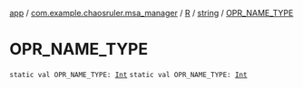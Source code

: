 [app](../../../index.md) / [com.example.chaosruler.msa_manager](../../index.md) / [R](../index.md) / [string](index.md) / [OPR_NAME_TYPE](.)

# OPR_NAME_TYPE

`static val OPR_NAME_TYPE: `[`Int`](https://kotlinlang.org/api/latest/jvm/stdlib/kotlin/-int/index.html)
`static val OPR_NAME_TYPE: `[`Int`](https://kotlinlang.org/api/latest/jvm/stdlib/kotlin/-int/index.html)
